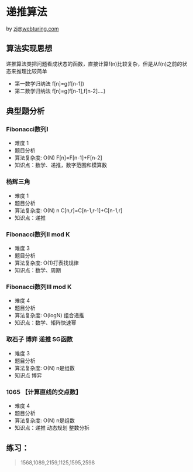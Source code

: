 # 递推算法 
by zj@webturing.com

## 算法实现思想
 递推算法类把问题看成状态的函数，直接计算f(n)比较复杂，但是从f(n)之前的状态来推理比较简单
- 第一数学归纳法 f[n]=g(f[n-1]) 
- 第二数学归纳法 f[n]=g(f[n-1],f[n-2]....)
##  典型题分析

### Fibonacci数列I 
- 难度 1
- 题目分析
- 算法复杂度: O(N)  F[n]=F[n-1]+F[n-2] 
- 知识点：数学、递推，数字范围和模算数

### 杨辉三角
- 难度 1
- 题目分析
- 算法复杂度: O(N) n C[n,r]=C[n-1,r-1]+C[n-1,r] 
- 知识点：递推

### Fibonacci数列II mod K
- 难度 3
- 题目分析
- 算法复杂度: O(1)打表找规律
- 知识点：数学、周期

### Fibonacci数列III mod K
- 难度 4
- 题目分析
- 算法复杂度: O(logN) 组合递推 
- 知识点：数学、矩阵快速幂



### 取石子 博弈 递推 SG函数
- 难度 3
- 题目分析
- 算法复杂度: O(N) n是组数 
- 知识点 博弈 

### 1065	【计算直线的交点数】
- 难度 4
- 题目分析
- 算法复杂度: O(N) n是组数 
- 知识点：递推 动态规划  整数分拆



## 练习：
> 1568,1089,2159,1125,1595,2598
